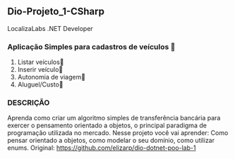 ## Dio-Projeto_1-CSharp

LocalizaLabs .NET Developer 
### Aplicação Simples para cadastros de veículos :car:

1. Listar veículos:car:
2. Inserir veículo:car:
3. Autonomia de viagem:car:
4. Aluguel/Custo:car:



### DESCRIÇÃO
Aprenda como criar um algoritmo simples de transferência bancária para exercer o pensamento orientado a objetos, 
o principal paradigma de programação utilizada no mercado. 
Nesse projeto você vai aprender: 
Como pensar orientado a objetos, como modelar o seu domínio, como utilizar enums.
Original: https://github.com/elizarp/dio-dotnet-poo-lab-1

